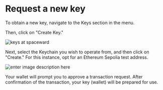 ﻿---
sidebar_position: 6
---

# Request a new key

To obtain a new key, navigate to the Keys section in the menu.

Then, click on "Create Key."

![keys at spaceward](https://i.ibb.co/vkwf2GD/keygeneration.png)

Next, select the Keychain you wish to operate from, and then click on "Create." For this instance, opt for an Ethereum Sepolia test address.

![enter image description here](https://i.ibb.co/X32ZnVC/createkey.png)

Your wallet will prompt you to approve a transaction request. After confirmation of the transaction, your key (wallet) will be prepared for use.